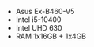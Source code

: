 <ul>
  <li>Asus Ex-B460-V5</li>
  <li>Intel i5-10400</li>
  <li>Intel UHD 630</li>
  <li>RAM 1x16GB + 1x4GB</li>
</ul>

